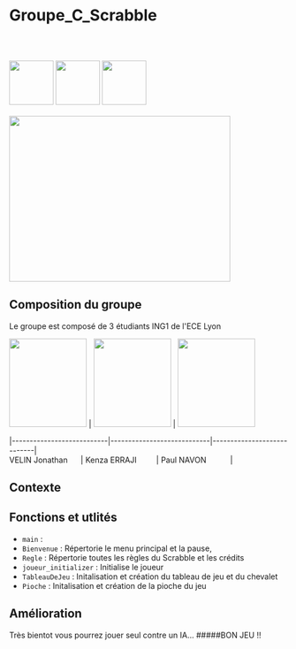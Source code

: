# Groupe_C_Scrabble
```cs
                                                                          PROJET SCRABBLE
```
&nbsp; &nbsp; &nbsp; &nbsp; &nbsp; &nbsp; &nbsp; &nbsp; &nbsp; &nbsp; &nbsp; &nbsp; &nbsp; &nbsp; &nbsp; &nbsp; &nbsp; &nbsp; &nbsp; &nbsp; &nbsp; &nbsp; &nbsp; &nbsp; &nbsp; &nbsp; &nbsp; &nbsp; &nbsp; &nbsp; &nbsp; &nbsp; &nbsp; &nbsp; &nbsp; &nbsp; &nbsp; &nbsp; &nbsp; &nbsp; &nbsp; &nbsp; &nbsp; &nbsp; &nbsp; &nbsp; &nbsp; &nbsp; &nbsp; &nbsp; &nbsp; &nbsp; &nbsp; &nbsp; &nbsp; &nbsp; &nbsp; &nbsp; &nbsp; &nbsp; &nbsp; &nbsp; 
<img src="https://www.dropbox.com/s/yuyidhipf10bm62/21118-bubka-lettrescrabbleE.png?dl=1" width="80" height="80" /> <img src="https://www.dropbox.com/s/l8rhc628ngy25rg/21116-bubka-lettrescrabbleC_vista.ico?dl=1" width="80" height="80" /> <img src="https://www.dropbox.com/s/yuyidhipf10bm62/21118-bubka-lettrescrabbleE.png?dl=1" width="80" height="80" />
&nbsp; &nbsp; &nbsp; &nbsp; &nbsp; &nbsp; &nbsp; &nbsp; &nbsp; &nbsp; &nbsp; &nbsp; &nbsp; &nbsp; &nbsp; &nbsp; &nbsp; &nbsp; &nbsp; &nbsp; &nbsp; &nbsp; &nbsp; &nbsp; &nbsp; &nbsp; &nbsp; &nbsp; &nbsp; &nbsp; &nbsp; &nbsp; &nbsp; &nbsp; &nbsp; &nbsp; &nbsp; &nbsp; &nbsp; &nbsp; &nbsp; &nbsp; &nbsp; &nbsp; &nbsp; &nbsp; &nbsp; &nbsp; &nbsp; &nbsp; &nbsp; &nbsp; &nbsp; <img src="https://lh3.googleusercontent.com/qgFIwDrbiKmk4VHi-WASd6C_l5KIbVMabihQcC5cpG98gPO_uTD_OO2LVE6QOdvmLRA8awgAJgVIyaf1fJQi9ZXi9YGuu900=s750" width="400" height="300" />

## Composition du groupe 

Le groupe est composé de 3 étudiants ING1 de l'ECE Lyon <br />

<img src="https://www.dropbox.com/s/i4nnp7l4jcnug0q/Photo_Jojo.png?dl=1" width="140" height="160" />
  | <img src="https://www.dropbox.com/s/ub7p5fliubx9nmm/eb984b83-8743-4ef1-b567-0e568ebf2ba7%202-2.jpg?dl=1" width="140" height="160" />
  | <img src="https://www.dropbox.com/s/shvxukmp3l189tj/202002-%20Photo%20Paul%20rogn%C3%A9%20%5B1145%5D-2.jpg?dl=1" width="140" height="160" /> <br />

|---------------------------|----------------------------|----------------------------|<br />
VELIN Jonathan &nbsp; &nbsp; &nbsp;| Kenza ERRAJI &nbsp; &nbsp; &nbsp; &nbsp; | Paul NAVON &nbsp; &nbsp; &nbsp; &nbsp; &nbsp; |
## Contexte 

## Fonctions et utlités
* `main` :  <br />
* `Bienvenue` : Répertorie le menu principal et la pause, <br />
* `Regle` : Répertorie toutes les règles du Scrabble et les crédits <br />
* `joueur_initializer` : Initialise le joueur <br />
* `TableauDeJeu` : Initalisation et création du tableau de jeu et du chevalet <br />
* `Pioche` : Initalisation et création de la pioche du jeu

## Amélioration
Très bientot vous pourrez jouer seul contre un IA...
#####BON JEU !!
